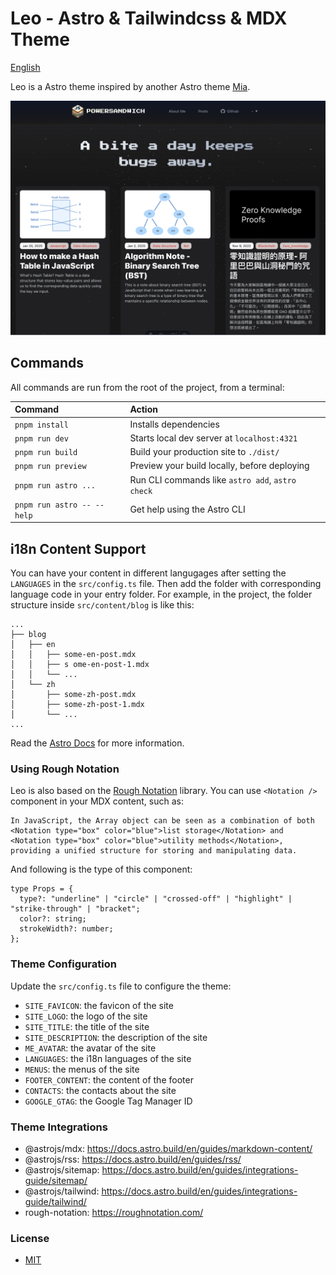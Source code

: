 # Leo - Astro & Tailwindcss & MDX Theme

[English](README.md)

Leo is a Astro theme inspired by another Astro theme [Mia](https://github.com/infinity-ooo/astro-theme-mia).

![Theme Preview](public/theme-preview.png)

## Commands

All commands are run from the root of the project, from a terminal:

| Command                   | Action                                           |
| :------------------------ | :----------------------------------------------- |
| `pnpm install`             | Installs dependencies                            |
| `pnpm run dev`             | Starts local dev server at `localhost:4321`      |
| `pnpm run build`           | Build your production site to `./dist/`          |
| `pnpm run preview`         | Preview your build locally, before deploying     |
| `pnpm run astro ...`       | Run CLI commands like `astro add`, `astro check` |
| `pnpm run astro -- --help` | Get help using the Astro CLI                     |

## i18n Content Support

You can have your content in different langugages after setting the `LANGUAGES` in the `src/config.ts` file. Then add the folder with corresponding language code in your entry folder. For example, in the project, the folder structure inside `src/content/blog` is like this:

```
...
├── blog
│   ├── en
│   │   ├── some-en-post.mdx
│   │   ├── s ome-en-post-1.mdx
│   │   └── ...
│   └── zh
│       ├── some-zh-post.mdx
│       ├── some-zh-post-1.mdx
│       └── ...
...
```

Read the [Astro Docs](https://docs.astro.build/en/recipes/i18n/) for more information.

### Using Rough Notation

Leo is also based on the [Rough Notation](https://roughnotation.com/) library. You can use `<Notation />` component in your MDX content, such as:

```mdx
In JavaScript, the Array object can be seen as a combination of both <Notation type="box" color="blue">list storage</Notation> and <Notation type="box" color="blue">utility methods</Notation>, providing a unified structure for storing and manipulating data.
```

And following is the type of this component:

```tsx
type Props = {
  type?: "underline" | "circle" | "crossed-off" | "highlight" | "strike-through" | "bracket";
  color?: string;
  strokeWidth?: number;
};
```

### Theme Configuration

Update the `src/config.ts` file to configure the theme:

- `SITE_FAVICON`: the favicon of the site
- `SITE_LOGO`: the logo of the site
- `SITE_TITLE`: the title of the site
- `SITE_DESCRIPTION`: the description of the site
- `ME_AVATAR`: the avatar of the site
- `LANGUAGES`: the i18n languages of the site
- `MENUS`: the menus of the site
- `FOOTER_CONTENT`: the content of the footer
- `CONTACTS`: the contacts about the site
- `GOOGLE_GTAG`: the Google Tag Manager ID

### Theme Integrations

- @astrojs/mdx: <https://docs.astro.build/en/guides/markdown-content/>
- @astrojs/rss: <https://docs.astro.build/en/guides/rss/>
- @astrojs/sitemap: <https://docs.astro.build/en/guides/integrations-guide/sitemap/>
- @astrojs/tailwind: <https://docs.astro.build/en/guides/integrations-guide/tailwind/>
- rough-notation: <https://roughnotation.com/>

### License

- [MIT](LICENSE)
